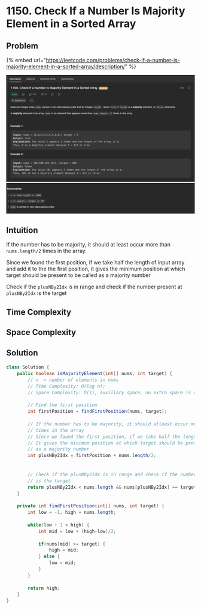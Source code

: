 # 1150. Check If a Number Is Majority Element in a Sorted Array

## Problem

{% embed url="https://leetcode.com/problems/check-if-a-number-is-majority-element-in-a-sorted-array/description/" %}

![](<../.gitbook/assets/image (7).png>)![](<../.gitbook/assets/image (6).png>)

## Intuition

If the number has to be majority, it should at least occur more than `nums.length/2` times in the array.&#x20;

Since we found the first position, if we take half the length of input array and add it to the the first position, it gives the minimum position at which target should be present to be called as a majority number

Check if the `plusNBy2Idx` is in range and check if the number present at `plusNBy2Idx` is the target

## Time Complexity



## Space Complexity



## Solution

```java
class Solution {
    public boolean isMajorityElement(int[] nums, int target) {
        // n -> number of elements in nums
        // Time Complexity: O(log n);
        // Space Complexity: O(1), auxillary space, no extra space is used

        // Find the first position
        int firstPosition = findFirstPosition(nums, target);

        // If the number has to be majority, it should atleast occur more than nums.length/2
        // times in the array
        // Since we found the first position, if we take half the length of input array
        // It gives the minimum position at which target should be present to be called
        // as a majority number
        int plusNBy2Idx = firstPosition + nums.length/2;


        // Check if the plusNBy2Idx is in range and check if the number present at plusNBy2Idx
        // is the target
        return plusNBy2Idx < nums.length && nums[plusNBy2Idx] == target;
    }

    private int findFirstPosition(int[] nums, int target) {
        int low = -1, high = nums.length;

        while(low + 1 < high) {
            int mid = low + (high-low)/2;

            if(nums[mid] >= target) {
                high = mid;
            } else {
                low = mid;
            }
        }

        return high;
    } 
}
```
